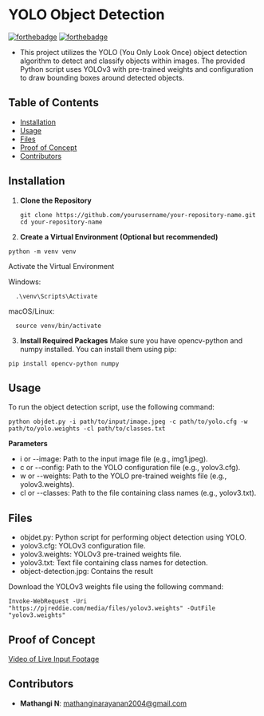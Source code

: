 # YOLO Object Detection
[![forthebadge](https://forthebadge.com/images/badges/made-with-python.svg)](https://forthebadge.com) 
[![forthebadge](https://forthebadge.com/images/badges/built-with-love.svg)](https://forthebadge.com)
- This project utilizes the YOLO (You Only Look Once) object detection algorithm to detect and classify objects within images. The provided Python script uses YOLOv3 with pre-trained weights and configuration to draw bounding boxes around detected objects.

## Table of Contents

- [Installation](#installation)
- [Usage](#usage)
- [Files](#files)
- [Proof of Concept](#proof-of-concept)
- [Contributors](#contributors)

## Installation

1. **Clone the Repository**

   ```
   git clone https://github.com/yourusername/your-repository-name.git
   cd your-repository-name
2. **Create a Virtual Environment (Optional but recommended)**

```
python -m venv venv
```
Activate the Virtual Environment

Windows:
```
  .\venv\Scripts\Activate
```
macOS/Linux:
```
  source venv/bin/activate
```
3. **Install Required Packages**
Make sure you have opencv-python and numpy installed. You can install them using pip:
```
pip install opencv-python numpy
```


## Usage
To run the object detection script, use the following command:
```
python objdet.py -i path/to/input/image.jpeg -c path/to/yolo.cfg -w path/to/yolo.weights -cl path/to/classes.txt
```
**Parameters**
- i or --image: Path to the input image file (e.g., img1.jpeg).
- c or --config: Path to the YOLO configuration file (e.g., yolov3.cfg).
- w or --weights: Path to the YOLO pre-trained weights file (e.g., yolov3.weights).
- cl or --classes: Path to the file containing class names (e.g., yolov3.txt).
  
## Files
- objdet.py: Python script for performing object detection using YOLO.
- yolov3.cfg: YOLOv3 configuration file.
- yolov3.weights: YOLOv3 pre-trained weights file.
- yolov3.txt: Text file containing class names for detection.
- object-detection.jpg: Contains the result

Download the YOLOv3 weights file using the following command:
```
Invoke-WebRequest -Uri "https://pjreddie.com/media/files/yolov3.weights" -OutFile "yolov3.weights"
```

## Proof of Concept

[Video of Live Input Footage](https://drive.google.com/file/d/1jZ5z93IhXxR_wJhV6RnTEYzeazJjWEt1/view?usp=sharing)

## Contributors
- **Mathangi N**: [mathanginarayanan2004@gmail.com](mailto:mathanginarayanan2004@gmail.com)
  

